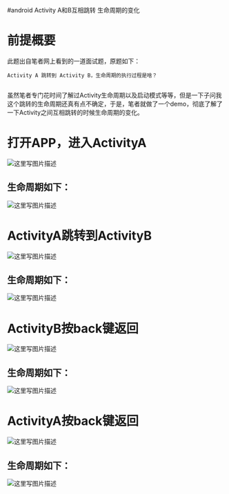 #android Activity A和B互相跳转 生命周期的变化
# 前提概要

此题出自笔者网上看到的一道面试题，原题如下：

```
Activity A 跳转到 Activity B，生命周期的执行过程是啥？


```

虽然笔者专门花时间了解过Activity生命周期以及启动模式等等，但是一下子问我这个跳转的生命周期还真有点不确定，于是，笔者就做了一个demo，彻底了解了一下Activity之间互相跳转的时候生命周期的变化。

# 打开APP，进入ActivityA

<img src="https://raw.githubusercontent.com/Double2hao/xujiajia_blog/main/img/2200.png" alt="这里写图片描述">

## 生命周期如下：

<img src="https://raw.githubusercontent.com/Double2hao/xujiajia_blog/main/img/2201.png" alt="这里写图片描述">

# ActivityA跳转到ActivityB

<img src="https://raw.githubusercontent.com/Double2hao/xujiajia_blog/main/img/2202.png" alt="这里写图片描述">

## 生命周期如下：

<img src="https://raw.githubusercontent.com/Double2hao/xujiajia_blog/main/img/2203.png" alt="这里写图片描述">

# ActivityB按back键返回

<img src="https://raw.githubusercontent.com/Double2hao/xujiajia_blog/main/img/2204.png" alt="这里写图片描述">

## 生命周期如下：

<img src="https://raw.githubusercontent.com/Double2hao/xujiajia_blog/main/img/2205.png" alt="这里写图片描述">

# ActivityA按back键返回

<img src="https://raw.githubusercontent.com/Double2hao/xujiajia_blog/main/img/2206.png" alt="这里写图片描述">

## 生命周期如下：

<img src="https://raw.githubusercontent.com/Double2hao/xujiajia_blog/main/img/2207.png" alt="这里写图片描述">